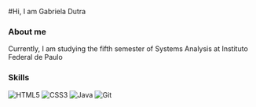 #Hi, I am Gabriela Dutra 


### About me 
<p>
Currently, I am studying the fifth semester of Systems Analysis at Instituto Federal  de Paulo


### Skills

<span> <img alt="HTML5" src="https://img.shields.io/badge/html5%20-%23E34F26.svg?&style=for-the-badge&logo=html5&logoColor=white"/> </span>
<span> <img alt="CSS3" src="https://img.shields.io/badge/css3%20-%231572B6.svg?&style=for-the-badge&logo=css3&logoColor=white"/></span>
<span> <img alt="Java" src="https://img.shields.io/badge/java-%23ED8B00.svg?&style=for-the-badge&logo=java&logoColor=white"/></span>
<span><img alt="Git" src="https://img.shields.io/badge/git%20-%23F05033.svg?&style=for-the-badge&logo=git&logoColor=white"/></span>

